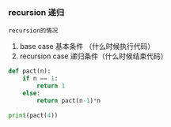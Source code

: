 ### recursion 递归

	recursion的情况
1. base case 基本条件 （什么时候执行代码）
2. recursion case 递归条件（什么时候结束代码）
```python
def pact(n):
	if n == 1:
		return 1
	else:
		return pact(n-1)*n
		
print(pact(4))
```
<!--stackedit_data:
eyJoaXN0b3J5IjpbLTQ2NzM3NDQ0NCw5MjEyMjUzMzddfQ==
-->